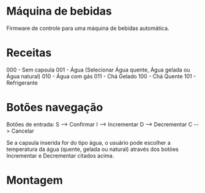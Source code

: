 # Máquina de bebidas

Firmware de controle para uma máquina de bebidas automática. 

# Receitas
000 - Sem capsula 001 - Água (Selecionar Água quente, Água gelada ou Água natural) 010 - Água com gás 011 - Chá Gelado 100 - Chá Quente 101 - Refrigerante

# Botões navegação

Botões de entrada:
S --> Confirmar
I --> Incrementar
D --> Decrementar
C --> Cancelar

Se a capsula inserida for do tipo água, o usuário pode escolher a temperatura da água (quente, gelada ou natural) através dos botões Incrementar e Decrementar citados acima.

# Montagem

![]()

